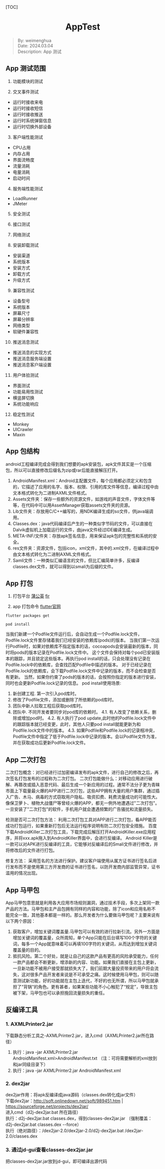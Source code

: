 [TOC]

<h1 align="center">AppTest</h1>

> By: weimenghua  
> Date: 2024.03.04  
> Description: App 测试  



## App 测试范围

1. 功能模块的测试

2. 交叉事件测试
- 运行时接收来电
- 运行时接收短信
- 运行时接收推送
- 运行时系统弹窗信息
- 运行时切换外部设备

3. 客户端性能测试
- CPU占用
- 内存占用
- 界面流畅度
- 流量消耗
- 电量消耗
- 启动时间

4. 服务端性能测试
- LoadRunner
- JMeter

5. 安全测试

6. 接口测试

7. 网络测试

8. 安装卸载测试
- 安装渠道
- 系统版本
- 安装方式
- 卸载方式
- 升级方式

9. 兼容性测试
- 设备型号
- 系统版本
- 屏幕尺寸
- 屏幕分辨率
- 网络类型
- 软硬件兼容性

10. 推送消息测试
- 推送消息的实现方式
- 推送消息服务端设置
- 推送消息客户端设置

11. 用户体验测试
- 界面测试
- 功能易用性测试
- 横竖屏切换
- 系统功能响应

12. 稳定性测试
- Monkey
- UICrawler
- Maxin



## App 包结构
android工程编译完成会得到我们想要的apk安装包，apk文件其实是一个压缩包，所以可以直接修改后缀名为zip或rar后能直接解压打开。

1. AndroidManifest.xml：Android主配置文件，每个应用都必须定义和包含的，它描述了应用的名字、版本、权限、引用的库文件等信息，编译过程中由文本格式转化为二进制AXML文件格式。
2. Assets文件夹：保存一些额外的资源文件，如游戏的声音文件，字体文件等等，在代码中可以用AssetManager获取assets文件夹的资源。
3. Lib文件夹：存放用C/C++编写的，用NDK编译生成的so文件，供java端调用。
4. Classes.dex：java代码编译后产生的一种类似字节码的文件，可以直接在Dalvik虚拟机上加载运行的文件，由java文件经过IDE编译生成。
5. META-INF/文件夹：存放apk签名信息，用来保证apk包的完整性和系统的安全。
6. res文件夹：资源文件，包括icon，xml文件，其中的.xml文件，在编译过程中由文本格式转化为二进制AXML文件格式。
7. Samli文件：一种类似汇编语言的文件，但比汇编简单许多，反编译classes.dex文件，就可以得到以smali为后缀的文件。



## App 打包
1. 打包平台
[蒲公英](https://www.pgyer.com/user/login)
[fir](https://www.betaqr.com/)

2. app 打包命令
[flutter官网](https://flutterchina.club/using-packages/)

```
flutter packages get

pod install
```

当我们新建一个Podfile文件运行后，会自动生成一个Podfile.lock文件，Podfile.lock文件里存储着我们已经安装的依赖库(pods)的版本。
当我们第一次运行Podfile时，如果对依赖库不指定版本的话，cocoapods会安装最新的版本，同时将pods的版本记录在Podfile.lock文件中。
这个文件会保持对每个pod已安装版本的跟踪，并且锁定这些版本。再执行pod install的话，只会处理没有记录在Podfile.lock中的依赖库，会查找匹配Podfile中描述的版本。
对于已经记录在Podfile.lock的依赖库，会下载Podfile.lock文件中记录的版本，而不会检查是否有更新。
当然，如果你约束了pods的版本的话，会按照你指定的版本进行安装，同时也会更新Podfile.lock记录的信息。
pod install使用场景:

1. 新创建工程. 第一次引入pod库时。
2. 修改了Podfile文件，添加或删除了所依赖的pod库时。
3. 团队中新人拉取工程后获取pod库时。
4. 团队中. 不同开发者要同步对pod库的依赖时。
4.1. 有人改变了依赖关系，删除或增加pod时。
4.2. 有人执行了pod update,此时他的Podfile.lock文件中的跟踪版本就已经变更，此时，其他人只要pod install就能更新为和Podfile.lock文件中的版本。
4.3. 如果Podfile和Podfile.lock的记录相冲突，Podfile文件中指定了低于Podfile.lock中记录的版本。会以Podfile文件为准，并在获取成功后更新Podfile.lock文件。



## App 二次打包
二次打包概念：对已经进行过加密编译发布的apk文件，进行自己的修改之后，再次签名打包发布的过程称为二次打包。
二次打包能做什么：对移动应用进行破解、再篡改或插入恶意代码、最后生成一个新应用的过程。通常不法分子更为青睐市面上下载量最火爆的APP进行二次打包，这些APP拥有大量的用户集群，通过插入广告、木马、病毒的方式窃取用户隐私、吸资扣费、耗费流量成功的可能性大。像保卫萝卜、植物大战僵尸等曾经火爆的APP，都无一例外地遭遇过"二次打包"。一旦安装了"二次打包"的软件，手机用户就会遭遇频繁的广告骚扰和流量损失。

检测是否可二次打包方法：
利用二次打包工具对APP进行二次打包，看APP能否成功打包运行，如果重新打包后无法运行程序说明有防二次打包安全措施。
百度下载AndroidKiller二次打包工具，下载完成后解压打开AndroidKiller.exe应用程序，并将xxx.apk拖入到AndroidKiller界面中，会进行反编译。
Android Killer是一款可以对APK进行反编译的工具，它能够对反编译后的Smali文件进行修改，并将修改后的文件进行打包。

修复方法：
采用签名的方法进行保护。建议客户端使用从属方证书进行签名后进行发布而不是使用第三方开发商的证书进行签名，以防开发商内部监管异常，证书滥用的情况出现。


## App 马甲包
App马甲包意思就是利用各大应用市场规则漏洞，通过技术手段，多次上架同一款产品的方法。马甲包和主产品包拥有同样的内容和功能，除了icon和应用名称不能完全一致，其他基本都是一样的。那么开发者为什么要做马甲包呢？主要来说有以下两个原因：
1. 获取客户，增加关键词覆盖量.马甲包可以有效的进行拉新引流。另外一方面是增加关键词的覆盖量，众所周知，单个App只能在后台填写100个字符的关键词，每多一个App就意味着可以再填100字符的关键词，从而达到增加关键词覆盖量的目的。
2. 抵抗风险。第二个好处，就是让自己的这款产品有更高的风险承受能力，任何一款产品都会不断更新，增添新的内容、功能。如果我们直接在主包上更新，一旦新功能不被用户接受那就损失大了，我们前期大量投资带来的用户将会流失，这对很多产品开发者来说是不可承受之痛。这时候使用马甲包，则可以随意测试新功能，好的功能就在主包上迭代，不好的也无所谓，所以马甲包就承担了“背锅”的角色。更有甚者，如果某些功能不小心触犯了“规定”，导致主包被下架，马甲包也可以承担挽回流量损失的重任。



## 反编译工具
### 1. AXMLPrinter2.jar
下载静态分析工具之-AXMLPrinter2.jar，进入cmd（AXMLPrinter2.jar所在路径）  
1. 执行：java  -jar AXMLPrinter2.jar AndroidManifest.xml>AndroidManifest.txt （注：可将需要解析的xml放到和jar同级目录下）
2. 执行：java -jar AXMLPrinter2.jar AndroidManifest.xml

### 2. dex2jar
dex2jar作用：将apk反编译成java源码（classes.dex转化成jar文件）  
下载dex2jar：http://soft.onlinedown.net/soft/989451.htm  |  https://sourceforge.net/projects/dex2jar/  
进入cmd（d2j-dex2jar.bat 所在路径）  
执行：d2j-dex2jar.bat  classes.dex，得到classes-dex2jar.jar （强制覆盖：d2j-dex2jar.bat classes.dex --force）  
执行（绝对路径）：/dex2jar-2.0/dex2jar-2.0/d2j-dex2jar.bat  /dex2jar-2.0/classes.dex

### 3. 通过jd-gui查看classes-dex2jar.jar
把classes-dex2jar.jar放到jd-gui，即可编译出源代码
